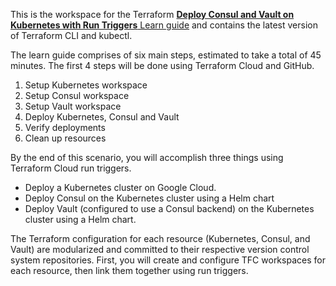 This is the workspace for the Terraform [**Deploy Consul and Vault on Kubernetes with Run Triggers** Learn guide](https://learn.hashicorp.com/terraform/kubernetes/consul-vault-kubernetes-run-triggers) and contains the latest version of Terraform CLI and kubectl.

The learn guide comprises of six main steps, estimated to take a total of 45 minutes. The first 4 steps will be done using Terraform Cloud and GitHub.

1. Setup Kubernetes workspace
2. Setup Consul workspace
3. Setup Vault workspace
4. Deploy Kubernetes, Consul and Vault
5. Verify deployments
6. Clean up resources

By the end of this scenario, you will accomplish three things using Terraform Cloud run triggers.

- Deploy a Kubernetes cluster on Google Cloud.
- Deploy Consul on the Kubernetes cluster using a Helm chart
- Deploy Vault (configured to use a Consul backend) on the Kubernetes cluster using a Helm chart.

The Terraform configuration for each resource (Kubernetes, Consul, and Vault) are modularized and committed to their respective version control system repositories. First, you will create and configure TFC workspaces for each resource, then link them together using run triggers.
